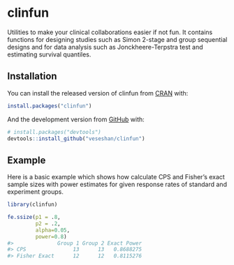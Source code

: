 
<!-- README.md is generated from README.Rmd. Please edit that file -->

# clinfun

<!-- badges: start -->

<!-- badges: end -->

Utilities to make your clinical collaborations easier if not fun. It
contains functions for designing studies such as Simon 2-stage and group
sequential designs and for data analysis such as Jonckheere-Terpstra
test and estimating survival quantiles.

## Installation

You can install the released version of clinfun from
[CRAN](https://CRAN.R-project.org) with:

``` r
install.packages("clinfun")
```

And the development version from [GitHub](https://github.com/) with:

``` r
# install.packages("devtools")
devtools::install_github("veseshan/clinfun")
```

## Example

Here is a basic example which shows how calculate CPS and Fisher’s exact
sample sizes with power estimates for given response rates of standard
and experiment groups.

``` r
library(clinfun)

fe.ssize(p1 = .8,
         p2 = .2,
         alpha=0.05,
         power=0.8)
#>              Group 1 Group 2 Exact Power
#> CPS               13      13   0.8688275
#> Fisher Exact      12      12   0.8115276
```
